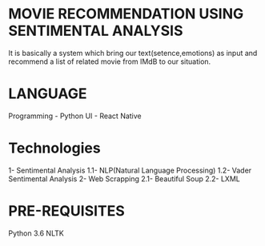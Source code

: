 # MOVIE RECOMMENDATION USING SENTIMENTAL ANALYSIS
  It is basically a system which bring our text(setence,emotions) as input and recommend a list of related movie from IMdB to our situation.
 
# LANGUAGE
  Programming - Python
  UI - React Native
 
# Technologies
  1- Sentimental Analysis
    1.1- NLP(Natural Language Processing)
    1.2- Vader Sentimental Analysis
  2- Web Scrapping
    2.1- Beautiful Soup
    2.2- LXML
# PRE-REQUISITES
  Python 3.6
  NLTK
